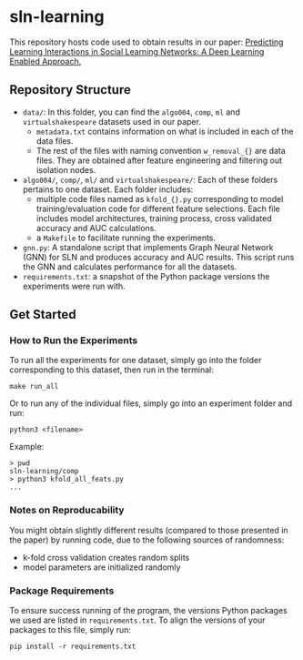 # sln-learning

This repository hosts code used to obtain results in our paper: [Predicting Learning Interactions in Social Learning Networks: A Deep Learning Enabled Approach.]()

## Repository Structure

* `data/`: In this folder, you can find the `algo004`, `comp`, `ml` and `virtualshakespeare` datasets used in our paper.
  * `metadata.txt` contains information on what is included in each of the data files.
  * The rest of the files with naming convention `w_removal_{}` are data files. They are obtained after feature engineering and filtering out isolation nodes.
* `algo004/`, `comp/`, `ml/` and `virtualshakespeare/`: Each of these folders pertains to one dataset. Each folder includes:
  * multiple code files named as `kfold_{}.py` corresponding to model training/evaluation code for different feature selections. Each file includes model architectures, training process, cross validated accuracy and AUC calculations.
  * a `Makefile` to facilitate running the experiments.
* `gnn.py`: A standalone script that implements Graph Neural Network (GNN) for SLN and produces accuracy and AUC results. This script runs the GNN and calculates performance for all the datasets.
* `requirements.txt`: a snapshot of the Python package versions the experiments were run with.

## Get Started

### How to Run the Experiments

To run all the experiments for one dataset, simply go into the folder corresponding to this dataset, then run in the terminal:
```
make run_all
```
Or to run any of the individual files, simply go into an experiment folder and run:
```
python3 <filename>
```
Example:
```
> pwd
sln-learning/comp
> python3 kfold_all_feats.py
...
```

### Notes on Reproducability

You might obtain slightly different results (compared to those presented in the paper) by running code, due to the following sources of randomness:
* k-fold cross validation creates random splits
* model parameters are initialized randomly


### Package Requirements

To ensure success running of the program, the versions Python packages we used are listed in `requirements.txt`. To align the versions of your packages to this file, simply run:

```
pip install -r requirements.txt
```
